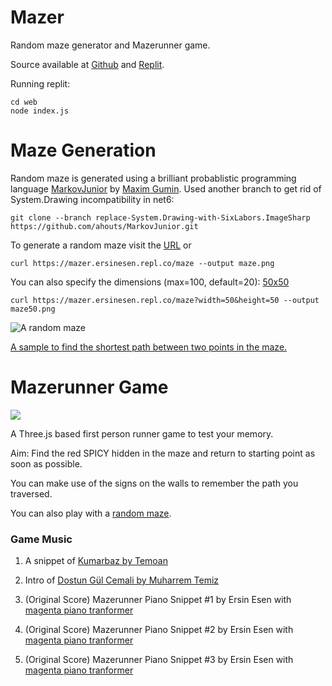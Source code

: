 # Mazer

Random maze generator and Mazerunner game.

Source available at [Github](https://github.com/ersinesen/Mazer) and [Replit](https://replit.com/@ersinesen/Mazer).

Running replit:

```
cd web
node index.js
```

# Maze Generation

Random maze is generated using a brilliant probablistic programming language [MarkovJunior](https://github.com/mxgmn/MarkovJunior) by [Maxim Gumin](https://github.com/mxgmn). Used another branch to get rid of System.Drawing incompatibility in net6:

```
git clone --branch replace-System.Drawing-with-SixLabors.ImageSharp https://github.com/ahouts/MarkovJunior.git
```

To generate a random maze visit the [URL](https://mazer.ersinesen.repl.co/maze) or 

```
curl https://mazer.ersinesen.repl.co/maze --output maze.png
```

You can also specify the dimensions (max=100, default=20): [50x50](https://mazer.ersinesen.repl.co/maze?width=50&height=50)

```
curl https://mazer.ersinesen.repl.co/maze?width=50&height=50 --output maze50.png
```

![A random maze](https://mazer.ersinesen.repl.co/static/maze.png)

[A sample to find the shortest path between two points in the maze.](https://mazer.ersinesen.repl.co/mazepath)

# Mazerunner Game

[![](https://mazer.ersinesen.repl.co/static/mazerunner.png)](https://mazer.ersinesen.repl.co/mazerunner)

A Three.js based first person runner game to test your memory.

Aim: Find the red SPICY hidden in the maze and return to starting point as soon as possible. 

You can make use of the signs on the walls to remember the path you traversed.

You can also play with a [random maze](https://mazer.ersinesen.repl.co/mazerunner/random).

### Game Music

1. A snippet of [Kumarbaz by Temoan](https://www.youtube.com/watch?v=iSy7OBSE8ls)

2. Intro of [Dostun Gül Cemali by Muharrem Temiz](https://www.youtube.com/watch?v=mC7TbkG5QKE)
  
3. (Original Score) Mazerunner Piano Snippet #1 by Ersin Esen with [magenta piano tranformer](https://magenta.tensorflow.org/piano-transformer)

4. (Original Score) Mazerunner Piano Snippet #2 by Ersin Esen with [magenta piano tranformer](https://magenta.tensorflow.org/piano-transformer)

5. (Original Score) Mazerunner Piano Snippet #3 by Ersin Esen with [magenta piano tranformer](https://magenta.tensorflow.org/piano-transformer)


 